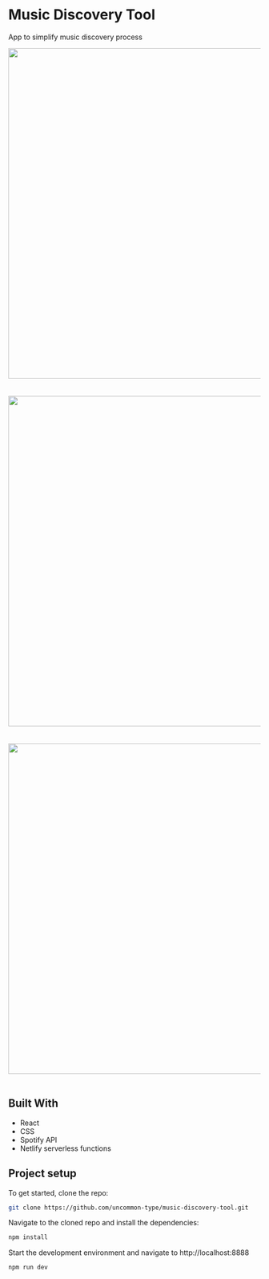 # Music Discovery Tool

App to simplify music discovery process

<img src="https://github.com/uncommon-type/music-discovery-tool/assets/74302233/2e475f2e-1573-4c89-8b3b-a7b9099d17f9" width="660">
<br/>
<br/>
<br/>
<img src="https://github.com/uncommon-type/music-discovery-tool/assets/74302233/d8f6a85b-08b8-456e-b2dd-9029f582dc24" width="660">
<br/>
<br/>
<br/>
<img src="https://github.com/uncommon-type/music-discovery-tool/assets/74302233/d21aa9ce-28c9-4f9d-8bf6-9c3261e62ab9" width="660">
<br/>
<br/>

## Built With 

-  React
-  CSS
-  Spotify API
-  Netlify serverless functions

## Project setup

To get started, clone the repo:

```bash
git clone https://github.com/uncommon-type/music-discovery-tool.git
```

Navigate to the cloned repo and install the dependencies:

```bash
npm install
```

Start the development environment and navigate to http://localhost:8888

```bash
npm run dev
```
